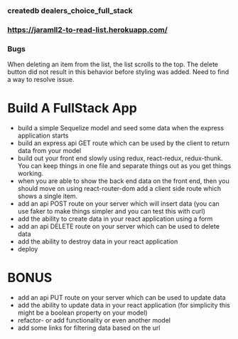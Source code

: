 ### createdb dealers_choice_full_stack

### https://jaramll2-to-read-list.herokuapp.com/

### Bugs
When deleting an item from the list, the list scrolls to the top. The delete button did not result in this behavior before styling was added. Need to find a way to resolve issue.

# Build A FullStack App
* build a simple Sequelize model and seed some data when the express application starts
* build an express api GET route which can be used by the client to return data from your model
* build out your front end slowly using redux, react-redux, redux-thunk. You can keep things in one file and separate things out as you get things working.
* when you are able to show the back end data on the front end, then you should move on
using react-router-dom add a client side route which shows a single item.
* add an api POST route on your server which will insert data (you can use faker to make things simpler and you can test this with curl)
* add the ability to create data in your react application using a form
* add an api DELETE route on your server which can be used to delete data
* add the ability to destroy data in your react application
* deploy

# BONUS
* add an api PUT route on your server which can be used to update data
* add the ability to update data in your react application (for simplicity this might be a boolean property on your model)
* refactor- or add functionality or even another model
* add some links for filtering data based on the url